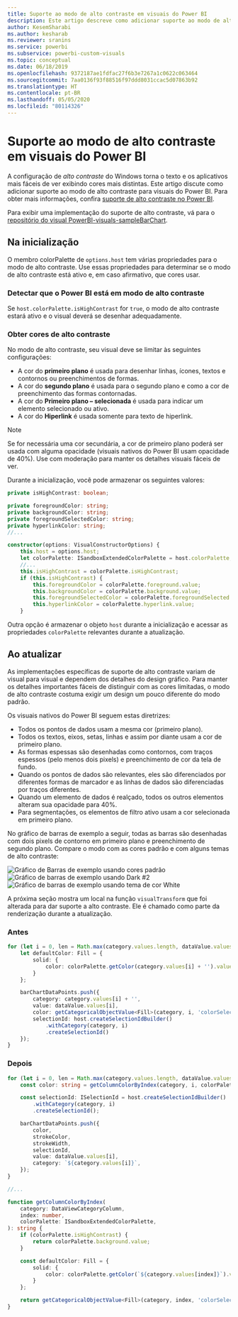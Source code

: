 ```yaml
---
title: Suporte ao modo de alto contraste em visuais do Power BI
description: Este artigo descreve como adicionar suporte ao modo de alto contraste para visuais do Power BI.
author: KesemSharabi
ms.author: kesharab
ms.reviewer: sranins
ms.service: powerbi
ms.subservice: powerbi-custom-visuals
ms.topic: conceptual
ms.date: 06/18/2019
ms.openlocfilehash: 9372187ae1fdfac27f6b3e7267a1c0622c063464
ms.sourcegitcommit: 7aa0136f93f88516f97ddd8031ccac5d07863b92
ms.translationtype: HT
ms.contentlocale: pt-BR
ms.lasthandoff: 05/05/2020
ms.locfileid: "80114326"
---
```

# <a name="high-contrast-mode-support-in-power-bi-visuals"></a>Suporte ao modo de alto contraste em visuais do Power BI

A configuração de *alto contraste* do Windows torna o texto e os aplicativos mais fáceis de ver exibindo cores mais distintas. Este artigo discute como adicionar suporte ao modo de alto contraste para visuais do Power BI. Para obter mais informações, confira [suporte de alto contraste no Power BI](https://powerbi.microsoft.com/blog/power-bi-desktop-june-2018-feature-summary/#highContrast).

Para exibir uma implementação do suporte de alto contraste, vá para o [repositório do visual PowerBI-visuals-sampleBarChart](https://github.com/Microsoft/PowerBI-visuals-sampleBarChart/commit/61011c82b66ca0d3321868f1d089c65101ca42e6).

## <a name="on-initialization"></a>Na inicialização

O membro colorPalette de `options.host` tem várias propriedades para o modo de alto contraste. Use essas propriedades para determinar se o modo de alto contraste está ativo e, em caso afirmativo, que cores usar.

### <a name="detect-that-power-bi-is-in-high-contrast-mode"></a>Detectar que o Power BI está em modo de alto contraste

Se `host.colorPalette.isHighContrast` for `true`, o modo de alto contraste estará ativo e o visual deverá se desenhar adequadamente.

### <a name="get-high-contrast-colors"></a>Obter cores de alto contraste

No modo de alto contraste, seu visual deve se limitar às seguintes configurações:

* A cor do **primeiro plano** é usada para desenhar linhas, ícones, textos e contornos ou preenchimentos de formas.
* A cor do **segundo plano** é usada para o segundo plano e como a cor de preenchimento das formas contornadas.
* A cor do **Primeiro plano – selecionada** é usada para indicar um elemento selecionado ou ativo.
* A cor do **Hiperlink** é usada somente para texto de hiperlink.

> [!NOTE]
> Se for necessária uma cor secundária, a cor de primeiro plano poderá ser usada com alguma opacidade (visuais nativos do Power BI usam opacidade de 40%). Use com moderação para manter os detalhes visuais fáceis de ver.

Durante a inicialização, você pode armazenar os seguintes valores:

```typescript
private isHighContrast: boolean;

private foregroundColor: string;
private backgroundColor: string;
private foregroundSelectedColor: string;
private hyperlinkColor: string;
//...

constructor(options: VisualConstructorOptions) {
    this.host = options.host;
    let colorPalette: ISandboxExtendedColorPalette = host.colorPalette;
    //...
    this.isHighContrast = colorPalette.isHighContrast;
    if (this.isHighContrast) {
        this.foregroundColor = colorPalette.foreground.value;
        this.backgroundColor = colorPalette.background.value;
        this.foregroundSelectedColor = colorPalette.foregroundSelected.value;
        this.hyperlinkColor = colorPalette.hyperlink.value;
    }
```

Outra opção é armazenar o objeto `host` durante a inicialização e acessar as propriedades `colorPalette` relevantes durante a atualização.

## <a name="on-update"></a>Ao atualizar

As implementações específicas de suporte de alto contraste variam de visual para visual e dependem dos detalhes do design gráfico. Para manter os detalhes importantes fáceis de distinguir com as cores limitadas, o modo de alto contraste costuma exigir um design um pouco diferente do modo padrão.

Os visuais nativos do Power BI seguem estas diretrizes:

* Todos os pontos de dados usam a mesma cor (primeiro plano).
* Todos os textos, eixos, setas, linhas e assim por diante usam a cor de primeiro plano.
* As formas espessas são desenhadas como contornos, com traços espessos (pelo menos dois pixels) e preenchimento de cor da tela de fundo.
* Quando os pontos de dados são relevantes, eles são diferenciados por diferentes formas de marcador e as linhas de dados são diferenciadas por traços diferentes.
* Quando um elemento de dados é realçado, todos os outros elementos alteram sua opacidade para 40%.
* Para segmentações, os elementos de filtro ativo usam a cor selecionada em primeiro plano.

No gráfico de barras de exemplo a seguir, todas as barras são desenhadas com dois pixels de contorno em primeiro plano e preenchimento de segundo plano. Compare o modo com as cores padrão e com alguns temas de alto contraste:

![Gráfico de Barras de exemplo usando cores padrão](media/high-contrast-support/hc-samplebarchart-standard.png)
![Gráfico de barras de exemplo usando *Dark #2*](media/high-contrast-support/hc-samplebarchart-dark2.png)
![Gráfico de barras de exemplo usando tema de cor *White*](media/high-contrast-support/hc-samplebarchart-white.png)

A próxima seção mostra um local na função `visualTransform` que foi alterada para dar suporte a alto contraste. Ele é chamado como parte da renderização durante a atualização.

### <a name="before"></a>Antes

```typescript
for (let i = 0, len = Math.max(category.values.length, dataValue.values.length); i < len; i++) {
    let defaultColor: Fill = {
        solid: {
            color: colorPalette.getColor(category.values[i] + '').value
        }
    };

    barChartDataPoints.push({
        category: category.values[i] + '',
        value: dataValue.values[i],
        color: getCategoricalObjectValue<Fill>(category, i, 'colorSelector', 'fill', defaultColor).solid.color,
        selectionId: host.createSelectionIdBuilder()
            .withCategory(category, i)
            .createSelectionId()
    });
}
```

### <a name="after"></a>Depois

```typescript
for (let i = 0, len = Math.max(category.values.length, dataValue.values.length); i < len; i++) {
    const color: string = getColumnColorByIndex(category, i, colorPalette);

    const selectionId: ISelectionId = host.createSelectionIdBuilder()
        .withCategory(category, i)
        .createSelectionId();

    barChartDataPoints.push({
        color,
        strokeColor,
        strokeWidth,
        selectionId,
        value: dataValue.values[i],
        category: `${category.values[i]}`,
    });
}

//...

function getColumnColorByIndex(
    category: DataViewCategoryColumn,
    index: number,
    colorPalette: ISandboxExtendedColorPalette,
): string {
    if (colorPalette.isHighContrast) {
        return colorPalette.background.value;
    }

    const defaultColor: Fill = {
        solid: {
            color: colorPalette.getColor(`${category.values[index]}`).value,
        }
    };

    return getCategoricalObjectValue<Fill>(category, index, 'colorSelector', 'fill', defaultColor).solid.color;
}
```

